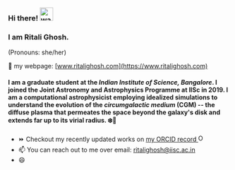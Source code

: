 ### Hi there! <img src="https://github.com/RitaliG/RitaliG/assets/59788464/7f111fdd-b554-452c-9efe-6e11bbbee318" alt="wave" width="30"/> 

### I am Ritali Ghosh.

(Pronouns: she/her)

:pushpin: my webpage: [www.ritalighosh.com](https://www.ritalighosh.com)

#### I am a graduate student at the *Indian Institute of Science, Bangalore*. I joined the Joint Astronomy and Astrophysics Programme at IISc in 2019. I am a computational astrophysicist employing idealized simulations to understand the evolution of the *circumgalactic medium* (CGM) -- the diffuse plasma that permeates the space beyond the galaxy's disk and extends far up to its virial radius. :snowflake:🔭

- ⏩ Checkout my recently updated works on <a href="https://orcid.org/0000-0001-8643-7104">my ORCID record <img alt="ORCID logo" src="https://info.orcid.org/wp-content/uploads/2019/11/orcid_16x16.png" width="16" height="16" /></a>
- 📫 You can reach out to me over email: ritalighosh@iisc.ac.in
- 😄 